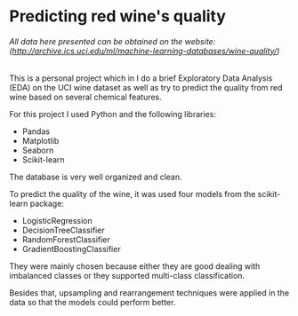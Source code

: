 Predicting red wine's quality
===============
###### _All data here presented can be obtained on the website:_ (http://archive.ics.uci.edu/ml/machine-learning-databases/wine-quality/)

This is a personal project which in I do a brief Exploratory Data Analysis (EDA) on the UCI wine dataset as well as try to predict the quality from red wine based on several chemical features.

For this project I used Python and the following libraries:
- Pandas
- Matplotlib
- Seaborn
- Scikit-learn

The database is very well organized and clean.

To predict the quality of the wine, it was used four models from the scikit-learn package:

- LogisticRegression
- DecisionTreeClassifier
- RandomForestClassifier
- GradientBoostingClassifier

They were mainly chosen because either they are good dealing with imbalanced classes or they supported multi-class classification. 

Besides that, upsampling and rearrangement techniques were applied in the data so that the models could perform better.
